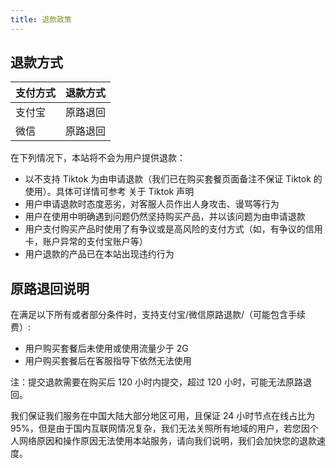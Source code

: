 ```yaml
---
title: 退款政策
---
```


## 退款方式

| 支付方式 | 退款方式 |
| -------- | -------- |
| 支付宝   | 原路退回 |
| 微信     | 原路退回 |

在下列情况下，本站将不会为用户提供退款：

- 以不支持 Tiktok 为由申请退款（我们已在购买套餐页面备注不保证 Tiktok 的使用）。具体可详情可参考 关于 Tiktok 声明
- 用户申请退款时态度恶劣，对客服人员作出人身攻击、谩骂等行为
- 用户在使用中明确遇到问题仍然坚持购买产品，并以该问题为由申请退款
- 用户支付购买产品时使用了有争议或是高风险的支付方式（如，有争议的信用卡，账户异常的支付宝账户等）
- 用户退款的产品已在本站出现违约行为

## 原路退回说明

在满足以下所有或者部分条件时，支持支付宝/微信原路退款/（可能包含手续费）:

- 用户购买套餐后未使用或使用流量少于 2G
- 用户购买套餐后在客服指导下依然无法使用

注：提交退款需要在购买后 120 小时内提交，超过 120 小时，可能无法原路退回。

我们保证我们服务在中国大陆大部分地区可用，且保证 24 小时节点在线占比为 95%，但是由于国内互联网情况复杂，我们无法关照所有地域的用户，若您因个人网络原因和操作原因无法使用本站服务，请向我们说明，我们会加快您的退款速度。
